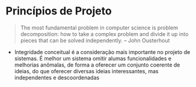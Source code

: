 # Princípios de Projeto

> The most fundamental problem in computer science is problem decomposition: how to take a complex problem and divide it up into pieces that can be solved independently. – John Ousterhout
> 

- Integridade conceitual é a consideração mais importante no projeto de sistemas. É melhor um sistema omitir alumas funcionalidades e melhorias anômalas, de forma a oferecer um conjunto coerente de ideias, do que oferecer diversas ideias interessantes, mas independentes e descoordenadas